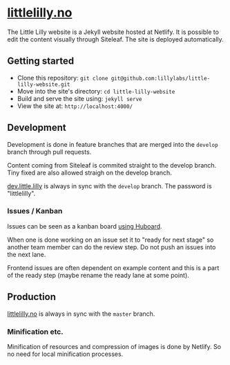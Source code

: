 # [littlelilly.no](http://littlelilly.no)

The Little Lilly website is a Jekyll website hosted at Netlify. It is possible to edit the content
visually through Siteleaf. The site is deployed automatically.

## Getting started

* Clone this repository: `git clone git@github.com:lillylabs/little-lilly-website.git`
* Move into the site's directory: `cd little-lilly-website`
* Build and serve the site using: `jekyll serve`
* View the site at: `http://localhost:4000/`

## Development

Development is done in feature branches that are merged into the `develop` branch through pull requests.

Content coming from Siteleaf is commited straight to the develop branch. Tiny fixed are also allowed straigh on the develop branch.

[dev.little.lilly](http://dev.littlelilly.no) is always in sync with the `develop` branch. 
The password is "littlelilly".

### Issues / Kanban

Issues can be seen as a kanban board [using Huboard](https://huboard.com/lillylabs/little-lilly-website/).

When one is done working on an issue set it to "ready for next stage" so another team member can do the review step. Do not push an issues into the next lane. 

Frontend issues are often dependent on example content and this is a part of the ready step (maybe rename the ready lane at some point).


## Production

[littlelilly.no](http://littlelilly.no) is always in sync with the `master` branch.

### Minification etc.

Minification of resources and compression of images is done by Netlify. So no need for local minification processes.